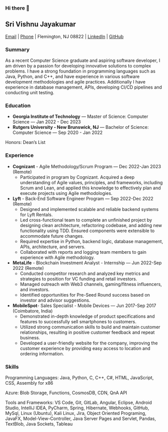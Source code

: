 ### Hi there 👋

## Sri Vishnu Jayakumar

[Email](mailto:sri1000.cbe@gmail.com) | [Phone](tel:9086361516) | Flemington, NJ 08822 | [LinkedIn](https://www.linkedin.com/in/srivishnujkumar/) | [GitHub](https://github.com/srivyshnavi)

### Summary

As a recent Computer Science graduate and aspiring software developer, I am driven by a passion for developing innovative solutions to complex problems. I have a strong foundation in programming languages such as Java, Python, and C++, and have experience in various software development methodologies and agile practices. Additionally I have experience in database management, APIs, developing CI/CD pipelines and conducting unit testing.

### Education

- **Georgia Institute of Technology** — Master of Science: Computer Science — Jan 2022 - Dec 2023
- **Rutgers University - New Brunswick, NJ** — Bachelor of Science: Computer Science — Sep 2020 - Jan 2022

Honors: Dean’s List

### Experience

- **Cognizant** - Agile Methodology/Scrum Program — Dec 2022-Jan 2023 (Remote)
  - Participated in program by Cognizant. Acquired a deep understanding of Agile values, principles, and frameworks, including Scrum and Lean, and applied this knowledge to effectively plan and execute projects using Agile methodologies.
- **Lyft** - Back-End Software Engineer Program — Sep 2022-Dec 2022 (Remote)
  - Designed and implemented scalable and reliable backend systems for Lyft Rentals.
  - Led cross-functional team to complete an unfinished project by designing clean architecture, refactoring codebase, and adding new functionality using TDD. Ensured components were extensible to accommodate future changes. 
  - Required expertise in Python, backend logic, database management, APIs, architecture, and servers.
  - Collaborated with reports and logging team members to gain experience with Agile methodology.
- **MetaLife** - Blockchain Investment Analyst - Internship — Jun 2022-Sep 2022 (Remote)
  - Conducted competitor research and analyzed key metrics and strategies to position for VC funding and retail investors.
  - Managed outreach with Web3 channels, gaming/fitness influencers, and investors.
  - Identified opportunities for Pre-Seed Round success based on investor and advisor suggestions.
- **MobileSpot**- Sales Specialist - Mobile Devices — Jun 2017-Sep 2017 (Coimbatore, India)
  - Demonstrated in-depth knowledge of product specifications and features to successfully sell smartphones to customers.
  - Utilized strong communication skills to build and maintain customer relationships, resulting in positive customer feedback and repeat business.
  - Developed a user-friendly website for the company, improving the customer experience by providing easy access to location and ordering information.

### Skills

Programming Languages: Java, Python, C, C++, C#, HTML, JavaScript, CSS, Assembly for x86

Azure: Blob Storage, Functions, CosmosDB, CDN, QnA API

Tools and Frameworks: VS Code, Git, GitLab, Angular, Eclipse, Android Studio, IntelliJ IDEA, PyCharm, Spring, Hibernate, Webhooks, GitHub, MySql, Linux (Ubuntu), Kali Linux, Jira, Object Oriented Programing, JavaFX, Model-View-Controller, Java Server Pages and Servlet, Pandas, TextBlob, Java Sockets, Tableau

